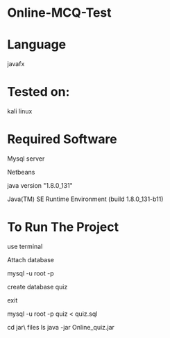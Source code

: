 # Online-MCQ-Test
# Language
javafx
# Tested on:
kali linux
# Required Software
Mysql server

Netbeans

java version "1.8.0_131"

Java(TM) SE Runtime Environment (build 1.8.0_131-b11)
 
 
 # To Run The Project
 
 use terminal
 
 Attach database
 
 mysql -u root -p
 
 create database quiz
 
 exit
 
 mysql -u root -p  quiz  <  quiz.sql
 
 
 cd jar\ files
 ls
 java -jar Online_quiz.jar
 
 
